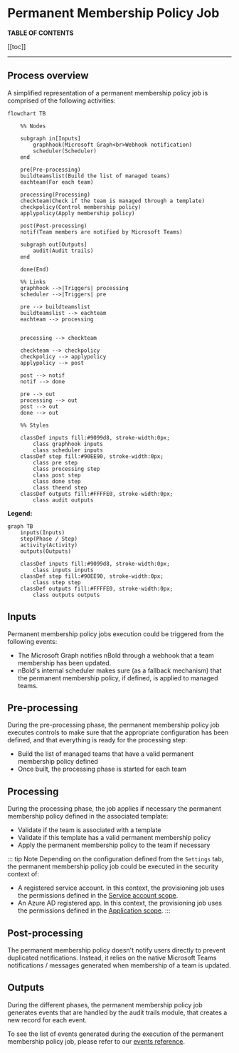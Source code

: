 # Permanent Membership Policy Job

**TABLE OF CONTENTS**

[[toc]]

---

## Process overview

A simplified representation of a permanent membership policy job is comprised of the following activities:

```mermaid
flowchart TB

    %% Nodes

    subgraph in[Inputs]
        graphhook(Microsoft Graph<br>Webhook notification)
        scheduler(Scheduler)
    end

    pre(Pre-processing)
    buildteamslist(Build the list of managed teams)
    eachteam(For each team)

    processing(Processing)
    checkteam(Check if the team is managed through a template)
    checkpolicy(Control membership policy)
    applypolicy(Apply membership policy)

    post(Post-processing)
    notif(Team members are notified by Microsoft Teams)

    subgraph out[Outputs]
        audit(Audit trails)
    end
    
    done(End)

    %% Links
    graphhook -->|Triggers| processing
    scheduler -->|Triggers| pre

    pre --> buildteamslist
    buildteamslist --> eachteam
    eachteam --> processing


    processing --> checkteam
    
    checkteam --> checkpolicy
    checkpolicy --> applypolicy
    applypolicy --> post

    post --> notif
    notif --> done

    pre --> out
    processing --> out
    post --> out
    done --> out

    %% Styles

    classDef inputs fill:#9099d8, stroke-width:0px;
        class graphhook inputs
        class scheduler inputs
    classDef step fill:#90EE90, stroke-width:0px;
        class pre step
        class processing step
        class post step
        class done step
        class theend step
    classDef outputs fill:#FFFFE0, stroke-width:0px;
        class audit outputs
```

**Legend:**
```mermaid
graph TB
    inputs(Inputs)
    step(Phase / Step)
    activity(Activity)
    outputs(Outputs)

    classDef inputs fill:#9099d8, stroke-width:0px;
        class inputs inputs
    classDef step fill:#90EE90, stroke-width:0px;
        class step step
    classDef outputs fill:#FFFFE0, stroke-width:0px;
        class outputs outputs
```

## Inputs
Permanent membership policy jobs execution could be triggered from the following events:
- The Microsoft Graph notifies nBold through a webhook that a team membership has been updated.
- nBold's internal scheduler makes sure (as a fallback mechanism) that the permanent membership policy, if defined, is applied to managed teams.

## Pre-processing
During the pre-processing phase, the permanent membership policy job executes controls to make sure that the appropriate configuration has been defined, and that everything is ready for the processing step:
- Build the list of managed teams that have a valid permanent membership policy defined
- Once built, the processing phase is started for each team

## Processing
During the processing phase, the job applies if necessary the permanent membership policy defined in the associated template:
- Validate if the team is associated with a template
- Validate if this template has a valid permanent membership policy
- Apply the permanent membership policy to the team if necessary

::: tip Note
Depending on the configuration defined from the `Settings` tab, the permanent membership policy job could be executed in the security context of:
- A registered service account. In this context, the provisioning job uses the permissions defined in the [Service account scope](/trust-center/microsoft-graph-permissions.md.html#service-account-scope).
- An Azure AD registered app. In this context, the provisioning job uses the permissions defined in the [Application scope](/trust-center/microsoft-graph-permissions.md.html#application-scope).
:::

## Post-processing
The permanent membership policy doesn't notify users directly to prevent duplicated notifications. Instead, it relies on the native Microsoft Teams notifications / messages generated when membership of a team is updated.

## Outputs
During the different phases, the permanent membership policy job generates events that are handled by the audit trails module, that creates a new record for each event.

To see the list of events generated during the execution of the permanent membership policy job, please refer to our [events reference](/hosting/references/events_reference).
